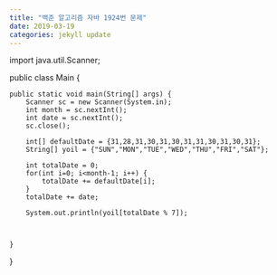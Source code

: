 ```yaml
---
title: "백준 알고리즘 자바 1924번 문제"
date: 2019-03-19
categories: jekyll update
---
```

import java.util.Scanner;

public class Main {

	public static void main(String[] args) {
		Scanner sc = new Scanner(System.in);
        int month = sc.nextInt();
        int date = sc.nextInt();
        sc.close();
        
        int[] defaultDate = {31,28,31,30,31,30,31,31,30,31,30,31};
        String[] yoil = {"SUN","MON","TUE","WED","THU","FRI","SAT"};
        
        int totalDate = 0;
        for(int i=0; i<month-1; i++) {
        	totalDate += defaultDate[i];
        }
        totalDate += date;
         
        System.out.println(yoil[totalDate % 7]);
       
        
        
	}

}




